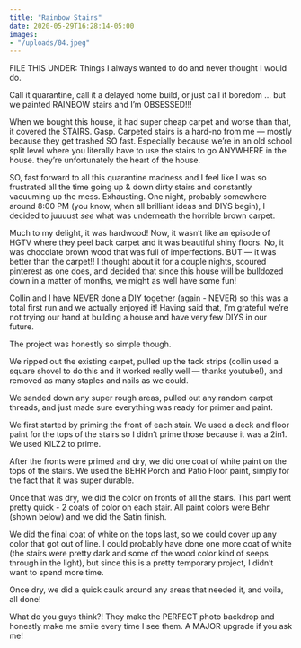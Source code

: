 ```yaml
---
title: "Rainbow Stairs"
date: 2020-05-29T16:28:14-05:00
images:
- "/uploads/04.jpeg"
---
```


FILE THIS UNDER: Things I always wanted to do and never thought I would do. 

Call it quarantine, call it a delayed home build, or just call it boredom … but we painted RAINBOW stairs and I’m OBSESSED!!! 

When we bought this house, it had super cheap carpet and worse than that, it covered the STAIRS. Gasp. Carpeted stairs is a hard-no from me — mostly because they get trashed SO fast. Especially because we’re in an old school split level where you literally have to use the stairs to go ANYWHERE in the house. they’re unfortunately the heart of the house. 

SO, fast forward to all this quarantine madness and I feel like I was so frustrated all the time going up & down dirty stairs and constantly vacuuming up the mess. Exhausting. One night, probably somewhere around 8:00 PM (you know, when all brilliant ideas and DIYS begin), I decided to juuuust *see* what was underneath the horrible brown carpet. 

Much to my delight, it was hardwood! Now, it wasn’t like an episode of HGTV where they peel back carpet and it was beautiful shiny floors. No, it was chocolate brown wood that was full of imperfections. BUT — it was better than the carpet!! I thought about it for a couple nights, scoured pinterest as one does, and decided that since this house will be bulldozed down in a matter of months, we might as well have some fun! 

Collin and I have NEVER done a DIY together (again - NEVER) so this was a total first run and we actually enjoyed it! Having said that, I’m grateful we’re not trying our hand at building a house and have very few DIYS in our future. 

The project was honestly so simple though. 

We ripped out the existing carpet, pulled up the tack strips (collin used a square shovel to do this and it worked really well — thanks youtube!), and removed as many staples and nails as we could. 

We sanded down any super rough areas, pulled out any random carpet threads, and just made sure everything was ready for primer and paint. 

We first started by priming the front of each stair. We used a deck and floor paint for the tops of the stairs so I didn’t prime those because it was a 2in1. We used KILZ2 to prime. 

 After the fronts were primed and dry, we did one coat of white paint on the tops of the stairs. We used the BEHR Porch and Patio Floor paint, simply for the fact that it was super durable. 

Once that was dry, we did the color on fronts of all the stairs. This part went pretty quick - 2 coats of color on each stair. All paint colors were Behr (shown below) and we did the Satin finish. 

We did the final coat of white on the tops last, so we could cover up any color that got out of line. I could probably have done one more coat of white (the stairs were pretty dark and some of the wood color kind of seeps through in the light), but since this is a pretty temporary project, I didn’t want to spend more time. 

Once dry, we did a quick caulk around any areas that needed it, and voila, all done! 

What do you guys think?! They make the PERFECT photo backdrop and honestly make me smile every time I see them. A MAJOR upgrade if you ask me!